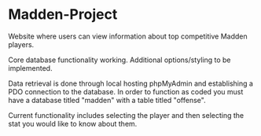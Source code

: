 # Madden-Project

Website where users can view information about top competitive Madden players.

Core database functionality working. Additional options/styling to be implemented.

Data retrieval is done through local hosting phpMyAdmin and establishing a PDO connection to the database. In order to function as coded you must have a database titled "madden" with a table titled "offense". 

Current functionality includes selecting the player and then selecting the stat you would like to know about them.
